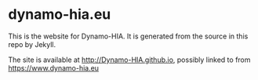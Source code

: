 # dynamo-hia.eu
This is the website for Dynamo-HIA. It is generated from the source in this repo by Jekyll.

The site is available at http://Dynamo-HIA.github.io, possibly linked to from https://www.dynamo-hia.eu
